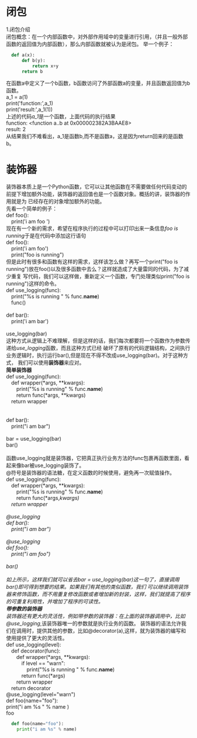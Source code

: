 # 闭包 
1.闭包介绍<br>
<tab>闭包概念：在一个内部函数中，对外部作用域中的变量进行引用，（并且一般外部函数的返回值为内部函数），那么内部函数就被认为是闭包。
举一个例子：<br>
  ```python
    def a(x):
        def b(y):
            return x+y
        return b
  ```
在函数a中定义了一个b函数，b函数访问了外部函数a的变量，并且函数返回值为b函数。<br>
a_1 = a(1)<br>
print('function:',a_1)<br>
print('result:',a_1(1))<br>
上述的代码*a_1*是一个函数，上面代码的执行结果<br>
function: <function a.<locals>.b at 0x000002382A3BAAE8><br>
result: 2<br>
从结果我们不难看出，a_1是函数b,而不是函数a，这是因为return回来的是函数b。
# 装饰器
装饰器本质上是一个Python函数，它可以让其他函数在不需要做任何代码变动的前提下增加额外功能，装饰器的返回值也是一个函数对象。概括的讲，装饰器的作用就是为
已经存在的对象增加额外的功能。<br>
先看一个简单的例子：<br>
def foo():<br>
&#8195;print('i am foo ')<br>
现在有一个新的需求，希望在程序执行的过程中可以打印出来一条信息*foo is running*于是在代码中添加这行语句<br>
def foo():<br>
&#8195;print('i am foo')<br>
&#8195;print("foo is running")<br>
但是此时有很多和函数有这样的需求，这样该怎么做？再写一个print("foo is running")放在foo()以及很多函数中去么？这样就造成了大量雷同的代码，为了减少重复
写代码，我们可以这样做，重新定义一个函数，专门处理类似print("foo is running")这样的命令。<br>
def use_logging(func):<br>
&#8195;print("%s is running " % func.__name__)<br>
&#8195;func()<br>
<br>
def bar():<br>
&#8195;print('i am bar')<br>
<br>
use_logging(bar)<br>
这种方式从逻辑上不难理解，但是这样的话，我们每次都要将一个函数作为参数传递给*use_logging*函数，而且这种方式已经
破坏了原有的代码逻辑结构，之间执行业务逻辑时，执行运行bar(),但是现在不得不改成use_logging(bar)。对于这种方式，
我们可以使用**装饰器**来应对。<br>
**简单装饰器**<br>
def use_logging(func):<br>
&#8195;def wrapper(*args, **kwargs):<br>
&#8195;&#8195;print("%s is running" % func.__name__)<br>
&#8195;&#8195;return func(*args, **kwargs)<br>
&#8195;return wrapper<br>   
<br>
def bar():<br>
&#8195;print("i am bar")<br>
<br>
bar = use_logging(bar)<br>
bar()<br>
<br>
函数use_logging就是装饰器，它把真正执行业务方法的func包裹再函数里面，看起来像bar被use_logging装饰了。<br>
@符号是装饰器的语法糖，在定义函数的时候使用，避免再一次赋值操作。<br>
def use_logging(func):<br>
&#8195;def wrapper(*args, **kwargs):<br>
&#8195;&#8195;print("%s is running" % func.__name__)<br>
&#8195;&#8195;return func(*args,**kwargs)<br>
&#8195;return wrapper<br>
<br>
@use_logging<br>
def bar():<br>
&#8195;print("i am bar")<br>
<br>
@use_logging<br>
def foo():<br>
&#8195;print("i am foo")<br>
<br>
bar()<br>
<br>
如上所示，这样我们就可以省去bar = use_logging(bar)这一句了，直接调用bar()即可得到想要的结果。如果我们有其他的类似函数，我们
可以继续调用装饰器来修饰函数，而不用重复修改函数或者增加新的封装，这样，我们就提高了程序的可重复利用性，并增加了程序的可读性。
<br>
**带参数的装饰器**<br>
装饰器还有更大的灵活性，例如带参数的装饰器：在上面的装饰器调用中，比如*@use_logging*,该装饰器唯一的参数就是执行业务的函数。
装饰器的语法允许我们在调用时，提供其他的参数，比如@decorator(a),这样，就为装饰器的编写和使用提供了更大的灵活性。<br>
def use_logging(level):<br>
&#8195;def decorator(func):<br>
  &#8195;&#8195;def wrapper(*args, **kwargs):<br>
  &#8195;&#8195;&#8195;if level == "warn":<br>
  &#8195;&#8195;&#8195;&#8195;print("%s is running " % func.__name__)<br>
  &#8195;&#8195;&#8195;return func(*args)<br>
  &#8195;&#8195;return wrapper<br>
  &#8195;return decorator<br>
  @use_logging(level="warn")<br>
  def foo(name="foo"):<br>
  print("i am %s " % name )<br>
  foo<br>
```python
  def foo(name="foo"):
    print("i am %s" % name)
```















